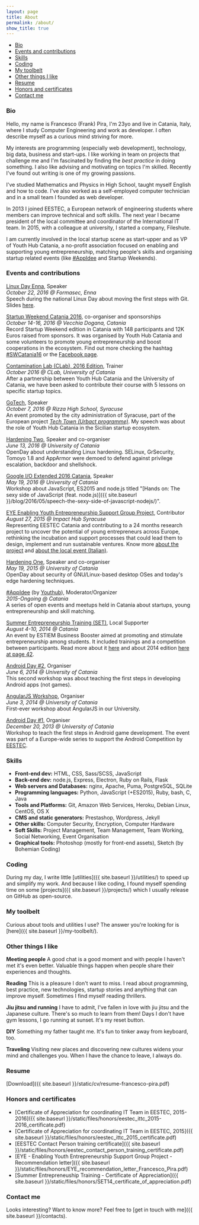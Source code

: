 ```yaml
---
layout: page
title: About
permalink: /about/
show_title: true
---
```


- [Bio](#bio)
- [Events and contributions](#events-and-contributions)
- [Skills](#skills)
- [Coding](#coding)
- [My toolbelt](#my-toolbelt)
- [Other things I like](#other-things-i-like)
- [Resume](#resume)
- [Honors and certificates](#honors-and-certificates)
- [Contact me](#contact-me)

### Bio

Hello, my name is Francesco (Frank) Pira, I'm 23yo and live in Catania, Italy, where I study Computer Engineering and work as developer. I often describe myself as a curious mind striving for more.

My interests are programming (especially web development), technology, big data, business and start-ups. I like working in team on projects that challenge me and I'm fascinated by finding the *best practice* in doing something. I also like advising and motivating on topics I'm skilled. Recently I've found out writing is one of my growing passions.

I've studied Mathematics and Physics in High School, taught myself English and how to code. I've also worked as a self-employed computer technician and in a small team I founded as web developer.

In 2013 I joined EESTEC, a European network of engineering students where members can improve technical and soft skills. The next year I became president of the local committee and coordinator of the International IT team. In 2015, with a colleague at university, I started a company, Fileshute.

I am currently involved in the local startup scene as start-upper and as VP of Youth Hub Catania, a no-profit association focused on enabling and supporting young entrepreneurship, matching people's skills and organising startup related events (like [#AppIdee](https://twitter.com/hashtag/AppIdee?src=hash) and Startup Weekends).

### Events and contributions

[Linux Day Enna](http://enna.linux.it), Speaker
<br>*October 22, 2016 @ Formasec, Enna*
<br>Speech during the national Linux Day about moving the first steps with Git. Slides [here](http://www.slideshare.net/pirafrank/first-steps-with-git-linux-day-2016-enna).

[Startup Weekend Catania 2016](http://swcatania.it), co-organiser and sponsorships
<br>*October 14-16, 2016 @ Vecchia Dogana, Catania*
<br>Record Startup Weekend edition in Catania with 148 participants and 12K Euros raised from sponsors. It was organised by Youth Hub Catania and some volunteers to promote young entrepreneurship and boost cooperations in the ecosystem. Find out more checking the hashtag [#SWCatania16](https://twitter.com/hashtag/swcatania16) or the [Facebook page](https://www.facebook.com/startupweekendcatania/).

[Contamination Lab (CLab), 2016 Edition](), Trainer
<br>*October 2016 @ CLab, University of Catania*
<br>After a partnership between Youth Hub Catania and the University of Catania, we have been asked to contribute their course with 5 lessons on specific startup topics.

[GoTech](https://www.facebook.com/events/1277011372362821/), Speaker
<br>*October 7, 2016 @ Rizza High School, Syracuse*
<br>An event promoted by the city administration of Syracuse, part of the European project *[Tech Town (Urbact programme)](http://urbact.eu)*. My speech was about the role of Youth Hub Catania in the Sicilian startup ecosystem.

[Hardening Two](http://hardeningtwo.fileshute.com), Speaker and co-organiser
<br>*June 13, 2016 @ University of Catania*
<br>OpenDay about understanding Linux hardening. SELinux, GrSecurity, Tomoyo 1.8 and AppArmor were demoed to defend against privilege escalation, backdoor and shellshock.

[Google I/O Extended 2016 Catania](https://developers.google.com/events/6168172246073344/), Speaker
<br>*May 19, 2016 @ University of Catania*
<br>Workshop about JavaScript, ES2015 and node.js titled "[Hands on: The sexy side of JavaScript (feat. node.js)]({{ site.baseurl }}/blog/2016/05/speech-the-sexy-side-of-javascript-nodejs/)".

[EYE Enabling Youth Entrepreneurship Support Group Project](http://yincubate.com), Contributor
<br>*August 27, 2015 @ Impact Hub Syracuse*
<br>Representing EESTEC Catania and contributing to a 24 months research project to uncover the potential of young entrepreneurs across Europe, rethinking the incubation and support processes that could lead them to design, implement and run sustainable ventures. Know more [about the project](http://yincubate.com) and [about the local event (Italian)](http://siracusa.impacthub.net/event/eye-enabling-youth-entrepreneurship-support-group/).

[Hardening One](http://www.dmi.unict.it/%7Egiamp/hardening/15edition), Speaker and co-organiser
<br>*May 19, 2015 @ University of Catania*
<br>OpenDay about security of GNU/Linux-based desktop OSes and today's edge hardening techniques.

[#AppIdee](https://twitter.com/search?q=%23appidee) (by [Youthub](http://youthub.net)), Moderator/Organizer
<br>*2015-Ongoing @ Catania*
<br>A series of open events and meetups held in Catania about startups, young entrepreneurship and skill matching.

[Summer Entrepreneurship Training (SET)](https://estiem.org/default.aspx?PageId=1500), Local Supporter
<br>*August 4-10, 2014 @ Catania*
<br>An event by ESTIEM Business Booster aimed at promoting and stimulate entrepreneurship among students. It included trainings and a competition between participants. Read more about it [here](https://estiem.org/default.aspx?PageId=1224) and about 2014 edition [here at page 42](https://issuu.com/estiem/docs/magazine47).

[Android Day #2](http://www.eestec-catania.eu/progetti/storico/), Organiser
<br>*June 6, 2014 @ University of Catania*
<br>This second workshop was about teaching the first steps in developing Android apps (not games).

[AngularJS Workshop](https://www.facebook.com/events/639230729502590/), Organiser
<br>*June 3, 2014 @ University of Catania*
<br>First-ever workshop about AngularJS in our University.

[Android Day #1](http://www.eestec-catania.eu/2013/12/17/android-workshop-1-2/), Organiser
<br>*December 20, 2013 @ University of Catania*
<br>Workshop to teach the first steps in Android game development. The event was part of a Europe-wide series to support the Android Competition by [EESTEC](http://eestec.net).

### Skills

- **Front-end dev:** HTML, CSS, Sass/SCSS, JavaScript
- **Back-end dev:** node.js, Express, Electron, Ruby on Rails, Flask
- **Web servers and Databases:** nginx, Apache, Puma, PostgreSQL, SQLite
- **Programming languages:** Python, JavaScript (+ES2015), Ruby, bash, C, Java
- **Tools and Platforms:** Git, Amazon Web Services, Heroku, Debian Linux, CentOS, OS X
- **CMS and static generators:** Prestashop, Wordpress, Jekyll
- **Other skills:** Computer Security, Encryption, Computer Hardware
- **Soft Skills:** Project Management, Team Management, Team Working, Social Networking, Event Organisation
- **Graphical tools:** Photoshop (mostly for front-end assets), Sketch (by Bohemian Coding)

### Coding

During my day, I write little [utilities]({{ site.baseurl }}/utilities/) to speed up and simplify my work. And because I like coding, I found myself spending time on some [projects]({{ site.baseurl }}/projects/) which I usually release on GitHub as open-source.

### My toolbelt

Curious about tools and utilities I use? The answer you're looking for is [here]({{ site.baseurl }}/my-toolbelt/).

### Other things I like

**Meeting people** A good chat is a good moment and with people I haven't met it's even better. Valuable things happen when people share their experiences and thoughts.

**Reading** This is a pleasure I don't want to miss. I read about programming, best practice, new technologies, startup stories and anything that can improve myself.
Sometimes I find myself reading thrillers.

**Jiu jitsu and running** I have to admit, I've fallen in love with jiu jitsu and the Japanese culture. There's so much to learn from them! Days I don't have gym lessons, I go running at sunset. It's my reset button.

**DIY** Something my father taught me. It's fun to tinker away from keyboard, too.

**Traveling** Visiting new places and discovering new cultures widens your mind and challenges you. When I have the chance to leave, I always do.

### Resume

[Download]({{ site.baseurl }}/static/cv/resume-francesco-pira.pdf)

### Honors and certificates

- [Certificate of Appreciation for coordinating IT Team in EESTEC, 2015-2016]({{ site.baseurl }}/static/files/honors/eestec_ittc_2015-2016_certificate.pdf)
- [Certificate of Appreciation for coordinating IT Team in EESTEC, 2015]({{ site.baseurl }}/static/files/honors/eestec_ittc_2015_certificate.pdf)
- [EESTEC Contact Person training certificate]({{ site.baseurl }}/static/files/honors/eestec_contact_person_training_certificate.pdf)
- [EYE - Enabling Youth Entrepreneurship Support Group Project - Recommendation letter]({{ site.baseurl }}/static/files/honors/EYE_recommendation_letter_Francesco_Pira.pdf)
- [Summer Entrepreneuship Training - Certificate of Appreciation]({{ site.baseurl }}/static/files/honors/SET14_certificate_of_appreciation.pdf)

### Contact me

Looks interesting? Want to know more?
Feel free to [get in touch with me]({{ site.baseurl }}/contacts).

